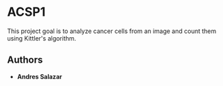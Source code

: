 # ACSP1

This project goal is to analyze cancer cells from an image and count them using Kittler's algorithm.


## Authors

* **Andres Salazar**


